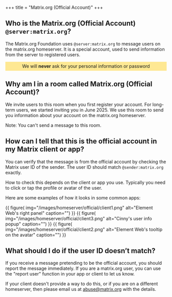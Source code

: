 +++
title = "Matrix.org (Official Account)"
+++

## Who is the Matrix.org (Official Account) <code>@server:matrix.org</code>?

The Matrix.org Foundation uses <code>@server:matrix.org</code> to message users on the matrix.org homeserver. It is a special account, used to send information from the server to registered users.

<div style="text-align: center; padding: .4em 1em; background-color: #ffcb006b;">
We will <b>never</b> ask for your personal information or password
</div>

## Why am I in a room called Matrix.org (Official Account)?

We invite users to this room when you first register your account. For long-term users, we started inviting you in June 2025. We use this room to send you information about your account on the matrix.org homeserver.

Note: You can't send a message to this room.

## How can I tell that this is the official account in my Matrix client or app?

You can verify that the message is from the official account by checking the Matrix user ID of the sender. The user ID should match <code>@sender:matrix.org</code> exactly.

How to check this depends on the client or app you use. Typically you need to click or tap the profile or avatar of the user.

Here are some examples of how it looks in some common apps:

<div style="display:flex; flex-direction:row; flex-wrap: wrap; gap: 8px; align-items: baseline; justify-content: center;">
{{ figure(
    img="/images/homeserver/official/client1.png"
    alt="Element Web's right panel"
    caption="")
}}
{{ figure(
    img="/images/homeserver/official/client3.png"
    alt="Cinny's user info popup"
    caption="")
}}
{{ figure(
    img="/images/homeserver/official/client2.png"
    alt="Element Web's tooltip on the avatar"
    caption="")
}}
</div>

## What should I do if the user ID doesn’t match?

If you receive a message pretending to be the official account, you should report the message immediately. If you are a matrix.org user, you can use the "report user" function in your app or client to let us know.

If your client doesn't provide a way to do this, or if you are on a different homeserver, then please email us at [abuse@matrix.org](mailto:abuse@matrix.org) with the details.

